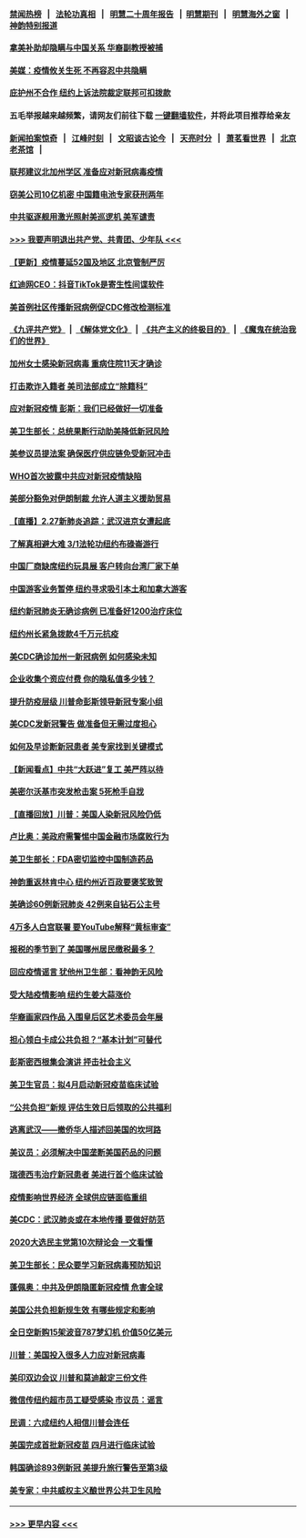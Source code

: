 #### [禁闻热榜](热点新闻.md?=0)  &nbsp;&nbsp;|&nbsp;&nbsp; [法轮功真相](https://github.com/gfw-breaker/truth/blob/master/README.md?=0) &nbsp;&nbsp;|&nbsp;&nbsp; [明慧二十周年报告](https://github.com/gfw-breaker/mh-reports/blob/master/README.md?=0) &nbsp;&nbsp;|&nbsp;&nbsp;[明慧期刊](https://github.com/gfw-breaker/mh-qikan) &nbsp;&nbsp;|&nbsp;&nbsp; [明慧海外之窗](https://github.com/gfw-breaker/mh-news/blob/master/README.md?=0) &nbsp;&nbsp;|&nbsp;&nbsp; [神韵特别报道](https://github.com/gfw-breaker/mh-news/blob/master/shenyun.md?=0)
#### [拿美补助却隐瞒与中国关系 华裔副教授被捕](../pages/nsc412/n11901687.md?t=02282202) 
#### [美媒：疫情攸关生死 不再容忍中共隐瞒](../pages/nsc412/n11901694.md?t=02282202) 
#### [庇护州不合作  纽约上诉法院裁定联邦可扣拨款](../pages/nsc412/n11902238.md?t=02282202) 
#### 五毛举报越来越频繁，请网友们前往下载 [一键翻墙软件](https://github.com/gfw-breaker/ssr-accounts)，并将此项目推荐给亲友
#### [新闻拍案惊奇](https://github.com/gfw-breaker/banned-news/blob/master/pages/link4.md) &nbsp;&nbsp;|&nbsp;&nbsp; [江峰时刻](https://github.com/gfw-breaker/banned-news/blob/master/pages/link4.md) &nbsp;&nbsp;|&nbsp;&nbsp; [文昭谈古论今](https://github.com/gfw-breaker/banned-news/blob/master/pages/link4.md) &nbsp;&nbsp;|&nbsp;&nbsp; [天亮时分](https://github.com/gfw-breaker/banned-news/blob/master/pages/link4.md) &nbsp;&nbsp;|&nbsp;&nbsp; [萧茗看世界](https://github.com/gfw-breaker/banned-news/blob/master/pages/link4.md) &nbsp;&nbsp;|&nbsp;&nbsp; [北京老茶馆](https://github.com/gfw-breaker/banned-news/blob/master/pages/link4.md) &nbsp;&nbsp;|&nbsp;&nbsp; 
#### [联邦建议北加州学区 准备应对新冠病毒疫情](../pages/nsc412/n11902448.md?t=02282202) 
#### [窃美公司10亿机密 中国籍电池专家获刑两年](../pages/nsc412/n11901996.md?t=02282202) 
#### [中共驱逐舰用激光照射美巡逻机 美军谴责](../pages/nsc412/n11901964.md?t=02282202) 
#### [>>> 我要声明退出共产党、共青团、少年队 <<<](https://github.com/begood0513/goodnews/blob/master/quit/letter.md) 
#### [【更新】疫情蔓延52国及地区 北京管制严厉](../pages/nsc412/n11890652.md?t=02282202) 
#### [红迪网CEO：抖音TikTok是寄生性间谍软件](../pages/nsc412/n11901675.md?t=02282202) 
#### [美首例社区传播新冠病例促CDC修改检测标准](../pages/nsc412/n11901490.md?t=02282202) 
#### [《九评共产党》](https://github.com/begood0513/9ping.md/blob/master/README.md) &nbsp;|&nbsp; [《解体党文化》](../../../../jtdwh.md/blob/master/README.md)  &nbsp;|&nbsp; [《共产主义的终极目的》](../../../../gczydzjmd.md/blob/master/README.md) &nbsp;|&nbsp; [《魔鬼在统治我们的世界》](../../../../mgztzwmdsj.md/blob/master/README.md) 
#### [加州女士感染新冠病毒 重病住院11天才确诊](../pages/nsc412/n11901246.md?t=02282202) 
#### [打击欺诈入籍者 美司法部成立“除籍科”](../pages/nsc412/n11901364.md?t=02282202) 
#### [应对新冠疫情 彭斯：我们已经做好一切准备](../pages/nsc412/n11901268.md?t=02282202) 
#### [美卫生部长：总统果断行动助美降低新冠风险](../pages/nsc412/n11900906.md?t=02282202) 
#### [美参议员提法案 确保医疗供应链免受新冠冲击](../pages/nsc412/n11901144.md?t=02282202) 
#### [WHO首次披露中共应对新冠疫情缺陷](../pages/nsc412/n11900978.md?t=02282202) 
#### [美部分豁免对伊朗制裁 允许人道主义援助贸易](../pages/nsc412/n11900859.md?t=02282202) 
#### [【直播】2.27新肺炎追踪：武汉进京女遭起底](../pages/nsc412/n11900415.md?t=02282202) 
#### [了解真相避大难  3/1法轮功纽约布碌崙游行](../pages/nsc412/n11899501.md?t=02282202) 
#### [中国厂商缺席纽约玩具展  客户转向台湾厂家下单](../pages/nsc412/n11899505.md?t=02282202) 
#### [中国游客业务暂停  纽约寻求吸引本土和加拿大游客](../pages/nsc412/n11899492.md?t=02282202) 
#### [纽约新冠肺炎无确诊病例  已准备好1200治疗床位](../pages/nsc412/n11899474.md?t=02282202) 
#### [纽约州长紧急拨款4千万元抗疫](../pages/nsc412/n11899477.md?t=02282202) 
#### [美CDC确诊加州一新冠病例 如何感染未知](../pages/nsc412/n11899165.md?t=02282202) 
#### [企业收集个资应付费 你的隐私值多少钱？](../pages/nsc412/n11898097.md?t=02282202) 
#### [提升防疫层级 川普命彭斯领导新冠专案小组](../pages/nsc412/n11898934.md?t=02282202) 
#### [美CDC发新冠警告 做准备但无需过度担心](../pages/nsc412/n11898923.md?t=02282202) 
#### [如何及早诊断新冠患者 美专家找到关键模式](../pages/nsc412/n11898626.md?t=02282202) 
#### [【新闻看点】中共“大跃进”复工 美严阵以待](../pages/nsc412/n11898221.md?t=02282202) 
#### [美密尔沃基市突发枪击案 5死枪手自戕](../pages/nsc412/n11898687.md?t=02282202) 
#### [【直播回放】川普：美国人染新冠风险仍低](../pages/nsc412/n11898088.md?t=02282202) 
#### [卢比奥：美政府需警惕中国金融市场腐败行为](../pages/nsc412/n11898327.md?t=02282202) 
#### [美卫生部长：FDA密切监控中国制造药品](../pages/nsc412/n11898231.md?t=02282202) 
#### [神韵重返林肯中心 纽约州近百政要褒奖致贺](../pages/nsc412/n11893366.md?t=02282202) 
#### [美确诊60例新冠肺炎 42例来自钻石公主号](../pages/nsc412/n11898098.md?t=02282202) 
#### [4万多人白宫联署 要YouTube解释“黄标审查”](../pages/nsc412/n11897803.md?t=02282202) 
#### [报税的季节到了 美国哪州居民缴税最多？](../pages/nsc412/n11897626.md?t=02282202) 
#### [回应疫情谣言 犹他州卫生部：看神韵无风险](../pages/nsc412/n11896078.md?t=02282202) 
#### [受大陆疫情影响  纽约生姜大蒜涨价](../pages/nsc412/n11896485.md?t=02282202) 
#### [华裔画家四作品  入围皇后区艺术委员会年展](../pages/nsc412/n11896497.md?t=02282202) 
#### [担心领白卡成公共负担？“基本计划”可替代](../pages/nsc412/n11896478.md?t=02282202) 
#### [彭斯密西根集会演讲 抨击社会主义](../pages/nsc412/n11896543.md?t=02282202) 
#### [美卫生官员：拟4月启动新冠疫苗临床试验](../pages/nsc412/n11896357.md?t=02282202) 
#### [“公共负担”新规  评估生效日后领取的公共福利](../pages/nsc412/n11893847.md?t=02282202) 
#### [逃离武汉——撤侨华人描述回美国的坎坷路](../pages/nsc412/n11895897.md?t=02282202) 
#### [美议员：必须解决中国垄断美国药品的问题](../pages/nsc412/n11895991.md?t=02282202) 
#### [瑞德西韦治疗新冠患者 美进行首个临床试验](../pages/nsc412/n11895845.md?t=02282202) 
#### [疫情影响世界经济 全球供应链面临重组](../pages/nsc412/n11895634.md?t=02282202) 
#### [美CDC：武汉肺炎或在本地传播 要做好防范](../pages/nsc412/n11895597.md?t=02282202) 
#### [2020大选民主党第10次辩论会 一文看懂](../pages/nsc412/n11895486.md?t=02282202) 
#### [美卫生部长：民众要学习新冠病毒预防知识](../pages/nsc412/n11895308.md?t=02282202) 
#### [蓬佩奥：中共及伊朗隐匿新冠疫情 危害全球](../pages/nsc412/n11895492.md?t=02282202) 
#### [美国公共负担新规生效 有哪些规定和影响](../pages/nsc412/n11893866.md?t=02282202) 
#### [全日空新购15架波音787梦幻机 价值50亿美元](../pages/nsc412/n11895154.md?t=02282202) 
#### [川普：美国投入很多人力应对新冠病毒](../pages/nsc412/n11894977.md?t=02282202) 
#### [美印双边会议 川普和莫迪敲定三份文件](../pages/nsc412/n11894247.md?t=02282202) 
#### [微信传纽约超市员工疑受感染  市议员：谣言](../pages/nsc412/n11893861.md?t=02282202) 
#### [民调：六成纽约人相信川普会连任](../pages/nsc412/n11893884.md?t=02282202) 
#### [美国完成首批新冠疫苗 四月进行临床试验](../pages/nsc412/n11893526.md?t=02282202) 
#### [韩国确诊893例新冠 美提升旅行警告至第3级](../pages/nsc412/n11893662.md?t=02282202) 
#### [美专家：中共威权主义酿世界公共卫生风险](../pages/nsc412/n11893474.md?t=02282202) 

----
#### [ >>> 更早内容 <<< ](../indexes/nsc412-earlier.md)
